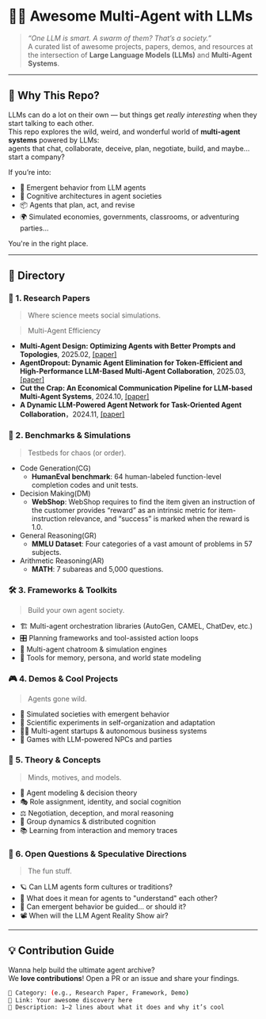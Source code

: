 <!--
 * @Author: Qiang Zhou qiz166@pitt.edu
 * @Date: 2025-05-26 10:24:25
 * @LastEditors: Qiang Zhou qiz166@pitt.edu
 * @LastEditTime: 2025-05-26 11:38:52
 * @FilePath: /projects/Awesome-Multi-Agent/README.md
 * @Description: 这是默认设置,请设置`customMade`, 打开koroFileHeader查看配置 进行设置: https://github.com/OBKoro1/koro1FileHeader/wiki/%E9%85%8D%E7%BD%AE
-->
# 🤖🤝 Awesome Multi-Agent with LLMs

> _“One LLM is smart. A swarm of them? That’s a society.”_  
> A curated list of awesome projects, papers, demos, and resources at the intersection of **Large Language Models (LLMs)** and **Multi-Agent Systems**.

---

## 🎯 Why This Repo?

LLMs can do a lot on their own — but things get *really interesting* when they start talking to each other.  
This repo explores the wild, weird, and wonderful world of **multi-agent systems** powered by LLMs:  
agents that chat, collaborate, deceive, plan, negotiate, build, and maybe... start a company?

If you’re into:
- 🤹 Emergent behavior from LLM agents  
- 🧠 Cognitive architectures in agent societies  
- 📦 Agents that plan, act, and revise  
- 🌍 Simulated economies, governments, classrooms, or adventuring parties...

You're in the right place.

---

## 🧭 Directory

### 📜 1. Research Papers
> Where science meets social simulations.

> Multi-Agent Efficiency

- **Multi-Agent Design: Optimizing Agents with Better Prompts and Topologies**, 2025.02, [[paper]](https://arxiv.org/pdf/2502.02533)
- **AgentDropout: Dynamic Agent Elimination for Token-Efficient and High-Performance LLM-Based Multi-Agent Collaboration**, 2025.03, [[paper]](https://arxiv.org/pdf/2503.18891)
- **Cut the Crap: An Economical Communication Pipeline for LLM-based Multi-Agent Systems**, 2024.10, [[paper]](https://arxiv.org/pdf/2410.02506)
- **A Dynamic LLM-Powered Agent Network for Task-Oriented Agent Collaboration**，2024.11, [[paper]](https://arxiv.org/pdf/2310.02170)


### 🧪 2. Benchmarks & Simulations
> Testbeds for chaos (or order).

- Code Generation(CG)
  - **HumanEval benchmark**: 64 human-labeled function-level completion codes and unit tests.
- Decision Making(DM)
  - **WebShop**: WebShop requires to find the item given an instruction of the customer provides “reward” as an intrinsic metric for item-instruction relevance, and “success” is marked when the reward is 1.0.
- General Reasoning(GR) 
  - **MMLU Dataset**: Four categories of a vast amount of problems in 57 subjects.
- Arithmetic Reasoning(AR)
  - **MATH**: 7 subareas and 5,000 questions.

### 🛠️ 3. Frameworks & Toolkits
> Build your own agent society.

- 🏗️ Multi-agent orchestration libraries (AutoGen, CAMEL, ChatDev, etc.)  
- 🎛️ Planning frameworks and tool-assisted action loops  
- 💬 Multi-agent chatroom & simulation engines  
- 🧠 Tools for memory, persona, and world state modeling

### 🎮 4. Demos & Cool Projects
> Agents gone wild.

- 🎲 Simulated societies with emergent behavior  
- 🧬 Scientific experiments in self-organization and adaptation  
- 🧑‍💼 Multi-agent startups & autonomous business systems  
- 👾 Games with LLM-powered NPCs and parties  

### 🧠 5. Theory & Concepts
> Minds, motives, and models.

- 🧭 Agent modeling & decision theory  
- 🎭 Role assignment, identity, and social cognition  
- ⚖️ Negotiation, deception, and moral reasoning  
- 🧠 Group dynamics & distributed cognition  
- 📚 Learning from interaction and memory traces

### 🚀 6. Open Questions & Speculative Directions
> The fun stuff.

- 🪐 Can LLM agents form cultures or traditions?  
- 🤔 What does it mean for agents to "understand" each other?  
- 🧯 Can emergent behavior be guided… or should it?  
- 📽️ When will the LLM Agent Reality Show air?

---

## 💡 Contribution Guide

Wanna help build the ultimate agent archive?  
We **love contributions**! Open a PR or an issue and share your findings.

```bash
📁 Category: (e.g., Research Paper, Framework, Demo)
🔗 Link: Your awesome discovery here
📝 Description: 1–2 lines about what it does and why it’s cool
